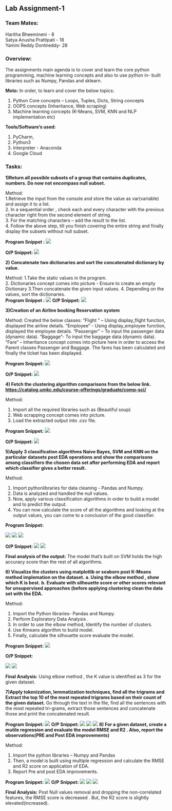 ## **Lab Assignment-1**


### **Team Mates:**
Haritha Bheemineni - 8   
Satya Anusha Prattipati - 18   
Yamini Reddy Dontireddy- 28  

### **Overview:** 
The assignments main agenda is to cover and learn the core python programming, machine learning concepts and also to use python in- built libraries such as Numpy, Pandas and sklearn.

**Moto:** In order, to learn and cover the below topics:

1.	Python Core concepts – Loops, Tuples, Dicts, String concepts
2.	OOPS concepts (Inheritance, Web scraping)
3.	Machine learning concepts (K-Means, SVM, KNN and NLP implementation etc)

**Tools/Software’s used:**
1.	PyCharm,
2.	Python3
3.	Interpreter - Anaconda
4.	Google Cloud

### Tasks:

**1)Return all possible subsets of a group that contains duplicates, numbers. Do now not encompass null subset.** 
  
Method:   
1.Retrieve the input from the console and store the value as var(variable) and assign it to a list.    
2. In a sequential order , check each and every character with the previous character right from the second element of string.    
3. For the matching characters – add the result to the list.   
4. Follow the above step, till you finish covering the entire string and finally display the subsets without null subset.  


**Program Snippet :**
 ![](https://github.com/yaminireddyd/python/raw/master/screenshots/1q.jpeg)

**O/P Snippet:**
![](https://github.com/yaminireddyd/python/raw/master/screenshots/1a.jpeg)
 
**2) Concatenate two dictionaries and sort the concatenated dictionary by value.** 

Method:
1.Take the static values in the program.  
2. Dictionaries concept comes into picture - Ensure to create an empty Dictionary 
3.Then concatenate the given input values.
4. Depending on the values, sort the dictionaries.     
**Program Snippet :**
 ![](https://github.com/yaminireddyd/python/raw/master/screenshots/2q.jpeg)
**O/P Snippet:**
 ![](https://github.com/yaminireddyd/python/raw/master/screenshots/2a.jpeg)

**3)Creation of an Airline booking Reservation system**

Method:
Created the below classes:
“Flight ” – Using display_flight function, displayed the airline details.
“Employee” - Using display_employee function, displayed the employee details.
“Passenger” – To input the passenger data (dynamic data).
“Baggage”- To input the baggage data (dynamic data).
“Fare” – Inheritance concept comes into picture here in order to access the Parent classes Passenger and Baggage. The fares has been calculated and finally the ticket has been displayed.

**Program Snippet:**
 ![](https://github.com/yaminireddyd/python/raw/master/screenshots/3q%20(1).png)

**O/P Snippet:**
 ![](https://github.com/yaminireddyd/python/raw/master/screenshots/3q%20(2).png)

**4) Fetch the clustering algorithm comparisons from the below link.**
**https://catalog.umkc.edu/course-offerings/graduate/comp-sci/**

Method:
1.	Import all the required libraries such as (Beautiful soup)
2.	Web scrapping concept comes into picture. 
3.	Load the extracted output into .csv file. 

**Program Snippet:**
 ![](https://github.com/yaminireddyd/python/raw/master/screenshots/4.png)

**O/P Snippet:**
 ![](https://github.com/yaminireddyd/python/raw/master/screenshots/4a.png)
 
**5)Apply 3 classification algorithms Naive Bayes, SVM and KNN on the particular datasets post EDA operations and show the comparisons among classifiers the chosen data set after performing EDA and report which classifier gives a better result.**

Method:
1.	Import pythonlibraries for data cleaning - Pandas and Numpy.
2.	Data is analyzed and handled the null values.
3.	Now, apply various classification algorithms in order to build a model and to predict the output.
4.	You can now calculate the score of all the algorithms and looking at the output values, you can come to a conclusion of the good classifier.


**Program Snippet:**

 ![](https://github.com/yaminireddyd/python/raw/master/screenshots/5q.jpeg)
![](https://github.com/yaminireddyd/python/raw/master/screenshots/5q2.jpeg)
![](https://github.com/yaminireddyd/python/raw/master/screenshots/5q3.jpeg)

  




**O/P Snippet:**
![](https://github.com/yaminireddyd/python/raw/master/screenshots/5a1.jpeg)
![](https://github.com/yaminireddyd/python/raw/master/screenshots/5a2.jpeg)
  

**Final analysis of the output:**
The model that’s built on SVM  holds the high accuracy score than the rest of all algorithms. 

**6) Visualize the clusters using matplotlib or seaborn post K-Means method implemation on the dataset.**
**a. Using the elbow method , show which K is best.**
**b.  Evaluate with silhouette score or other scores relevant for unsupervised approaches (before applying clustering clean the data set with the EDA.**

Method:
1.	Import the Python libraries- Pandas and Numpy.
2.	Perform Exploratory Data Analysis .
3.	In order to use the elbow method, Identify the number of clusters.
4.	Use Kmeans algorithm to build model.
5.	Finally, calculate the silhouette score evaluate the model.

**Program Snippet:**
![](https://github.com/yaminireddyd/python/raw/master/screenshots/6%20q.png)
 
**O/P Snippet:**
 
![](https://github.com/yaminireddyd/python/raw/master/screenshots/6%20(1).png)
![](https://github.com/yaminireddyd/python/raw/master/screenshots/6%20(2).png)
 
 

**Final Analysis:**
Using elbow method , the K value is identified as 3 for the given dataset.

**7)Apply tokenization, lemmatization techniques, find all the trigrams and Extract the top 10 of the most repeated trigrams based on their count of the given dataset.**
Go through the text in the file, find all the sentences with the most repeated tri-grams, extract those sentences and concatenate those and print the concatenated result.

**Program Snippet:**
 ![](https://github.com/yaminireddyd/python/raw/master/screenshots/7q.png)
**O/P Snippet:**
 ![](https://github.com/yaminireddyd/python/raw/master/screenshots/7%20(1).png)
 ![](https://github.com/yaminireddyd/python/raw/master/screenshots/7%20(2).png)
 ![](https://github.com/yaminireddyd/python/raw/master/screenshots/7%20(3).png)
**8) For a given dataset, create a mutile regression and evaluate the model RMSE and R2 . Also, report the observations(PRE and Post EDA improvements)**

Method:
1.	Import the python libraries – Numpy and Pandas
2.	Then, a model is built using multiple regression and calculate the RMSE and R2 score on application of EDA.
3.	Report Pre and post EDA improvements. 

**Program Snippet:**
 ![](https://github.com/yaminireddyd/python/raw/master/screenshots/8%20q.png)
**O/P Snippet:** 
  ![](https://github.com/yaminireddyd/python/raw/master/screenshots/8%20(1).png)
  ![](https://github.com/yaminireddyd/python/raw/master/screenshots/8%20(2).png)
  ![](https://github.com/yaminireddyd/python/raw/master/screenshots/8%20(3).png)

 

**Final Analysis:**
Post Null values removal and dropping the non-correlated features, the RMSE score is decreased . But, the R2 score is slightly elevated(increased). 

